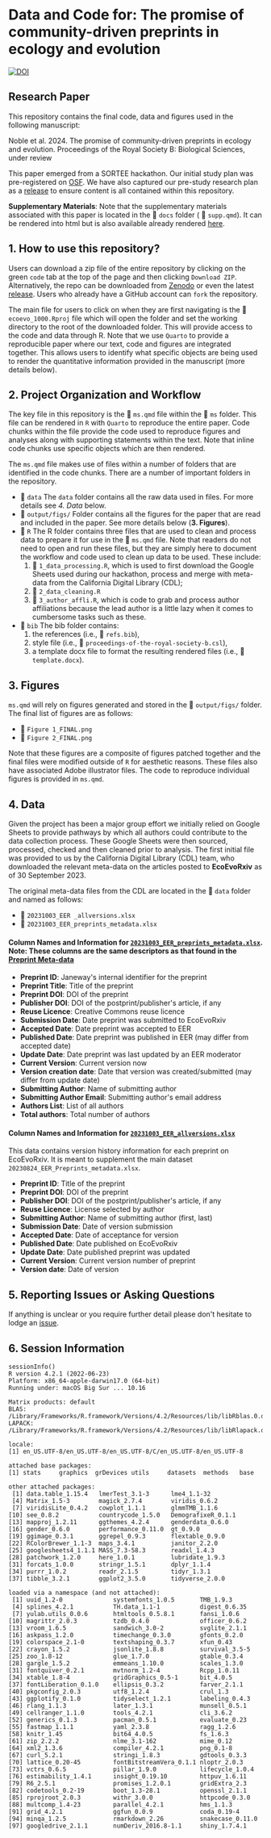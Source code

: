 # Data and Code for: The promise of community-driven preprints in ecology and evolution
[![DOI](https://zenodo.org/badge/682784807.svg)](https://zenodo.org/doi/10.5281/zenodo.13841039)

## Research Paper
This repository contains the final code, data and figures used in the following manuscript:

Noble et al. 2024. The promise of community-driven preprints in ecology and evolution. Proceedings of the Royal Society B: Biological Sciences, under review 

This paper emerged from a SORTEE hackathon. Our initial study plan was pre-registered on [OSF](https://doi.org/10.17605/OSF.IO/D7ZWS). We have also captured our pre-study research plan as a [release](https://github.com/daniel1noble/ecoevo_1000/releases/tag/v1.0) to ensure content is all contained within this repository.

**Supplementary Materials**: Note that the supplementary materials associated with this paper is located in the :open_file_folder: `docs` folder ( :page_facing_up: `supp.qmd`). It can be rendered into html but is also available already rendered [here](https://daniel1noble.github.io/ecoevo_1000/).

## 1. How to use this repository?

Users can download a zip file of the entire repository by clicking on the green `code` tab at the top of the page and then clicking `Download ZIP`. Alternatively, the repo can be downloaded from [Zenodo](https://zenodo.org/doi/10.5281/zenodo.13841039) or even the latest [release](https://github.com/daniel1noble/ecoevo_1000/releases/tag/v1.0). Users who already have a GitHub account can `fork` the repository.

The main file for users to click on when they are first navigating is the :page_facing_up: `ecoevo_1000.Rproj` file which will open the folder and set the working directory to the root of the downloaded folder. This will provide access to the code and data through R. Note that we use `Quarto` to provide a reproducible paper where our text, code and figures are integrated together. This allows users to identify what specific objects are being used to render the quantitative information provided in the manuscript (more details below).

## 2. Project Organization and Workflow

The key file in this repository is the :page_facing_up: `ms.qmd` file within the :open_file_folder: `ms` folder. This file can be rendered in `R` with `Quarto` to reproduce the entire paper. Code chunks within the file provide the code used to reproduce figures and analyses along with supporting statements within the text. Note that inline code chunks use specific objects which are then rendered.

The `ms.qmd` file makes use of files within a number of folders that are identified in the code chunks. There are a number of important folders in the repository. 
* :open_file_folder: `data` The `data` folder contains all the raw data used in files. For more details see *4. Data* below.
* :open_file_folder: `output/figs/` Folder contains all the figures for the paper that are read and included in the paper. See more details below (**3. Figures**).
* :open_file_folder: `R` The R folder contains three files that are used to clean and process data to prepare it for use in the :page_facing_up: `ms.qmd` file. Note that readers do not need to open and run these files, but they are simply here to document the workflow and code used to clean up data to be used. These include: 
 	1. :page_facing_up: `1_data_processing.R`, which is used to first download the Google Sheets used during our hackathon, process and merge with meta-data from the California Digital Library (CDL); 
	2. :page_facing_up: `2_data_cleaning.R`
	3. :page_facing_up: `3_author_affli.R`, which is code to grab and process author affiliations because the lead author is a little lazy when it comes to cumbersome tasks such as these.
* :open_file_folder: `bib` The bib folder contains:
	1. the references (i.e., :page_facing_up:  `refs.bib`), 
	2. style file (i.e., :page_facing_up: `proceedings-of-the-royal-society-b.csl`),
	3. a template docx file to format the resulting rendered files (i.e., :page_facing_up: `template.docx`).

## 3. Figures
`ms.qmd` will rely on figures generated and stored in the :open_file_folder: `output/figs/` folder. The final list of  figures are as follows:

 - :page_facing_up: `Figure 1_FINAL.png` 
 - :page_facing_up: `Figure 2_FINAL.png` 

Note that these figures are a composite of figures patched together and the final files were  modified outside of `R` for aesthetic reasons. These files also have associated Adobe illustrator files. The code to reproduce  individual figures is provided in `ms.qmd`. 

## 4. Data
Given the project has been a major group effort we initially relied on Google Sheets to provide pathways by which all authors could contribute to the data collection process. These Google Sheets were then sourced, processed, checked and then cleaned prior to analysis. The first initial file was provided to us by the California Digital Library (CDL) team, who downloaded the relevant meta-data on the articles posted to **EcoEvoRxiv** as of 30 September 2023. 

The original meta-data files from the CDL are located in the :open_file_folder: `data` folder and named as follows:
- :page_facing_up: `20231003_EER _allversions.xlsx`
- :page_facing_up: `20231003_EER_preprints_metadata.xlsx`

#### Column Names and Information for [`20231003_EER_preprints_metadata.xlsx`](https://github.com/daniel1noble/ecoevo_1000/blob/main/data/20231003_EER_preprints_metadata.xlsx). **Note**: These columns are the same descriptors as that found in the [Preprint Meta-data](https://docs.google.com/spreadsheets/d/1UEAUZWpOm7C1kKoVoYy-u_D6cbHoF--EGxoY0Gl0qHw/edit#gid=836736319)
- **Preprint ID**: Janeway's internal identifier for the preprint 
- **Preprint Title**: Title of the preprint 
- **Preprint DOI**: DOI of the preprint
- **Publisher DOI**: DOI of the postprint/publisher's article, if any
- **Reuse Licence**: Creative Commons reuse licence
- **Submission Date**: Date preprint was submitted to EcoEvoRxiv
- **Accepted Date**: Date preprint was accepted to EER 
- **Published Date**: Date preprint was published in EER (may differ from accepted date)
- **Update Date**: Date preprint was last updated by an EER moderator
- **Current Version**: Current version now 
- **Version creation date**: Date that version was created/submitted (may differ from update date)
- **Submitting Author**: Name of submitting author
- **Submitting Author Email**: Submitting author's email address
- **Authors List**: List of all authors
- **Total authors**: Total number of authors 

#### Column Names and Information for [`20231003_EER_allversions.xlsx`](https://github.com/daniel1noble/ecoevo_1000/blob/main/data/20231003_EER%20_allversions.xlsx)

This data contains version history information for each preprint on EcoEvoRxiv. It is meant to supplement the main dataset `20230824_EER_Preprints_metadata.xlsx`.

 - **Preprint ID**:	Title of the preprint
 - **Preprint DOI**:	DOI of the preprint
 - **Publisher DOI**: DOI of the postprint/publisher's article, if any
 - **Reuse Licence**: License selected by author	
 - **Submitting Author**: Name of submitting author (first, last)
 - **Submission Date**: Date of version submission
 - **Accepted Date**: Date of acceptance for version
 - **Published Date**: Date published on EcoEvoRxiv
 - **Update Date**:	Date published preprint was updated
 - **Current Version**:	Current version number of preprint
 - **Version date**: Date of version 

## 5. Reporting Issues or Asking Questions
If anything is unclear or you require further detail please don't hesitate to lodge an [issue](https://github.com/daniel1noble/ecoevo_1000/issues). 

## 6. Session Information

```
sessionInfo()
R version 4.2.1 (2022-06-23)
Platform: x86_64-apple-darwin17.0 (64-bit)
Running under: macOS Big Sur ... 10.16

Matrix products: default
BLAS:   /Library/Frameworks/R.framework/Versions/4.2/Resources/lib/libRblas.0.dylib
LAPACK: /Library/Frameworks/R.framework/Versions/4.2/Resources/lib/libRlapack.dylib

locale:
[1] en_US.UTF-8/en_US.UTF-8/en_US.UTF-8/C/en_US.UTF-8/en_US.UTF-8

attached base packages:
[1] stats     graphics  grDevices utils     datasets  methods   base     

other attached packages:
 [1] data.table_1.15.4   lmerTest_3.1-3      lme4_1.1-32        
 [4] Matrix_1.5-3        magick_2.7.4        viridis_0.6.2      
 [7] viridisLite_0.4.2   cowplot_1.1.1       glmmTMB_1.1.6      
[10] see_0.8.2           countrycode_1.5.0   DemografixeR_0.1.1 
[13] mapproj_1.2.11      ggthemes_4.2.4      genderdata_0.6.0   
[16] gender_0.6.0        performance_0.11.0  gt_0.9.0           
[19] ggimage_0.3.1       ggrepel_0.9.3       flextable_0.9.0    
[22] RColorBrewer_1.1-3  maps_3.4.1          janitor_2.2.0      
[25] googlesheets4_1.1.1 MASS_7.3-58.3       readxl_1.4.3       
[28] patchwork_1.2.0     here_1.0.1          lubridate_1.9.3    
[31] forcats_1.0.0       stringr_1.5.1       dplyr_1.1.4        
[34] purrr_1.0.2         readr_2.1.5         tidyr_1.3.1        
[37] tibble_3.2.1        ggplot2_3.5.0       tidyverse_2.0.0    

loaded via a namespace (and not attached):
 [1] uuid_1.2-0              systemfonts_1.0.5       TMB_1.9.3              
 [4] splines_4.2.1           TH.data_1.1-1           digest_0.6.35          
 [7] yulab.utils_0.0.6       htmltools_0.5.8.1       fansi_1.0.6            
[10] magrittr_2.0.3          tzdb_0.4.0              officer_0.6.2          
[13] vroom_1.6.5             sandwich_3.0-2          svglite_2.1.1          
[16] askpass_1.2.0           timechange_0.3.0        gfonts_0.2.0           
[19] colorspace_2.1-0        textshaping_0.3.7       xfun_0.43              
[22] crayon_1.5.2            jsonlite_1.8.8          survival_3.5-5         
[25] zoo_1.8-12              glue_1.7.0              gtable_0.3.4           
[28] gargle_1.5.2            emmeans_1.10.0          scales_1.3.0           
[31] fontquiver_0.2.1        mvtnorm_1.2-4           Rcpp_1.0.11            
[34] xtable_1.8-4            gridGraphics_0.5-1      bit_4.0.5              
[37] fontLiberation_0.1.0    ellipsis_0.3.2          farver_2.1.1           
[40] pkgconfig_2.0.3         utf8_1.2.4              crul_1.3               
[43] ggplotify_0.1.0         tidyselect_1.2.1        labeling_0.4.3         
[46] rlang_1.1.3             later_1.3.1             munsell_0.5.1          
[49] cellranger_1.1.0        tools_4.2.1             cli_3.6.2              
[52] generics_0.1.3          pacman_0.5.1            evaluate_0.23          
[55] fastmap_1.1.1           yaml_2.3.8              ragg_1.2.6             
[58] knitr_1.45              bit64_4.0.5             fs_1.6.3               
[61] zip_2.2.2               nlme_3.1-162            mime_0.12              
[64] xml2_1.3.6              compiler_4.2.1          png_0.1-8              
[67] curl_5.2.1              stringi_1.8.3           gdtools_0.3.3          
[70] lattice_0.20-45         fontBitstreamVera_0.1.1 nloptr_2.0.3           
[73] vctrs_0.6.5             pillar_1.9.0            lifecycle_1.0.4        
[76] estimability_1.4.1      insight_0.19.10         httpuv_1.6.11          
[79] R6_2.5.1                promises_1.2.0.1        gridExtra_2.3          
[82] codetools_0.2-19        boot_1.3-28.1           openssl_2.1.1          
[85] rprojroot_2.0.3         withr_3.0.0             httpcode_0.3.0         
[88] multcomp_1.4-23         parallel_4.2.1          hms_1.1.3              
[91] grid_4.2.1              ggfun_0.0.9             coda_0.19-4            
[94] minqa_1.2.5             rmarkdown_2.26          snakecase_0.11.0       
[97] googledrive_2.1.1       numDeriv_2016.8-1.1     shiny_1.7.4.1          
```